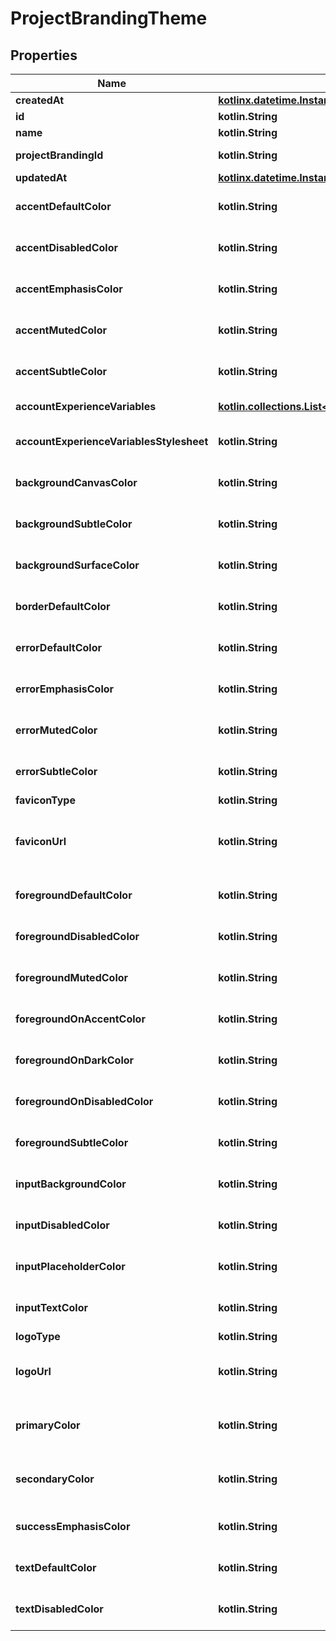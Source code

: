 
# ProjectBrandingTheme

## Properties
| Name | Type | Description | Notes |
| ------------ | ------------- | ------------- | ------------- |
| **createdAt** | [**kotlinx.datetime.Instant**](kotlinx.datetime.Instant.md) | The Customization Creation Date. |  [readonly] |
| **id** | **kotlin.String** | The customization theme ID. |  [readonly] |
| **name** | **kotlin.String** | The customization theme name. |  |
| **projectBrandingId** | **kotlin.String** | The ProjectBranding ID this customization is associated with. |  |
| **updatedAt** | [**kotlinx.datetime.Instant**](kotlinx.datetime.Instant.md) | Last Time Branding was Updated. |  [readonly] |
| **accentDefaultColor** | **kotlin.String** | AccentDefaultColor is a hex color code used by the Ory Account Experience theme. |  [optional] |
| **accentDisabledColor** | **kotlin.String** | AccentDisabledColor is a hex color code used by the Ory Account Experience theme. |  [optional] |
| **accentEmphasisColor** | **kotlin.String** | AccentEmphasisColor is a hex color code used by the Ory Account Experience theme. |  [optional] |
| **accentMutedColor** | **kotlin.String** | AccentMutedColor is a hex color code used by the Ory Account Experience theme. |  [optional] |
| **accentSubtleColor** | **kotlin.String** | AccentSubtleColor is a hex color code used by the Ory Account Experience theme. |  [optional] |
| **accountExperienceVariables** | [**kotlin.collections.List&lt;AccountExperienceThemeVariables&gt;**](AccountExperienceThemeVariables.md) | The Account Experience Theme Variables. |  [optional] |
| **accountExperienceVariablesStylesheet** | **kotlin.String** | AccountExperienceVariableStylesheet holds a reference to the current stylesheet that can be used in the AX |  [optional] |
| **backgroundCanvasColor** | **kotlin.String** | BackgroundCanvasColor is a hex color code used by the Ory Account Experience theme. |  [optional] |
| **backgroundSubtleColor** | **kotlin.String** | BackgroundSubtleColor is a hex color code used by the Ory Account Experience theme. |  [optional] |
| **backgroundSurfaceColor** | **kotlin.String** | BackgroundSurfaceColor is a hex color code used by the Ory Account Experience theme. |  [optional] |
| **borderDefaultColor** | **kotlin.String** | BorderDefaultColor is a hex color code used by the Ory Account Experience theme. |  [optional] |
| **errorDefaultColor** | **kotlin.String** | ErrorDefaultColor is a hex color code used by the Ory Account Experience theme. |  [optional] |
| **errorEmphasisColor** | **kotlin.String** | ErrorEmphasisColor is a hex color code used by the Ory Account Experience theme. |  [optional] |
| **errorMutedColor** | **kotlin.String** | ErrorMutedColor is a hex color code used by the Ory Account Experience theme. |  [optional] |
| **errorSubtleColor** | **kotlin.String** | ErrorSubtleColor is a hex color code used by the Ory Account Experience theme. |  [optional] |
| **faviconType** | **kotlin.String** | Favicon Type The Favicon mime type. |  [optional] |
| **faviconUrl** | **kotlin.String** | Favicon URL Favicon can be an https:// or base64:// URL. If the URL is not allowed, the favicon will be stored inside the Ory Network storage bucket. |  [optional] |
| **foregroundDefaultColor** | **kotlin.String** | ForegroundDefaultColor is a hex color code used by the Ory Account Experience theme. |  [optional] |
| **foregroundDisabledColor** | **kotlin.String** | ForegroundDisabledColor is a hex color code used by the Ory Account Experience theme. |  [optional] |
| **foregroundMutedColor** | **kotlin.String** | ForegroundMutedColor is a hex color code used by the Ory Account Experience theme. |  [optional] |
| **foregroundOnAccentColor** | **kotlin.String** | ForegroundOnAccentColor is a hex color code used by the Ory Account Experience theme. |  [optional] |
| **foregroundOnDarkColor** | **kotlin.String** | ForegroundOnDarkColor is a hex color code used by the Ory Account Experience theme. |  [optional] |
| **foregroundOnDisabledColor** | **kotlin.String** | ForegroundOnDisabledColor is a hex color code used by the Ory Account Experience theme. |  [optional] |
| **foregroundSubtleColor** | **kotlin.String** | ForegroundSubtleColor is a hex color code used by the Ory Account Experience theme. |  [optional] |
| **inputBackgroundColor** | **kotlin.String** | InputBackgroundColor is a hex color code used by the Ory Account Experience theme. |  [optional] |
| **inputDisabledColor** | **kotlin.String** | InputDisabledColor is a hex color code used by the Ory Account Experience theme. |  [optional] |
| **inputPlaceholderColor** | **kotlin.String** | InputPlaceholderColor is a hex color code used by the Ory Account Experience theme. |  [optional] |
| **inputTextColor** | **kotlin.String** | InputTextColor is a hex color code used by the Ory Account Experience theme. |  [optional] |
| **logoType** | **kotlin.String** | Logo Type The Logo mime type. |  [optional] |
| **logoUrl** | **kotlin.String** | Logo URL Logo can be an https:// or base64:// URL. If the URL is not allowed, the logo will be stored inside the Ory Network storage bucket. |  [optional] |
| **primaryColor** | **kotlin.String** | Primary color is an hsla color value used to derive the other colors from for the Ory Account Experience theme. |  [optional] |
| **secondaryColor** | **kotlin.String** | Secondary color is a hsla color code used to derive the other colors from for the Ory Account Experience theme. |  [optional] |
| **successEmphasisColor** | **kotlin.String** | SuccessEmphasisColor is a hex color code used by the Ory Account Experience theme. |  [optional] |
| **textDefaultColor** | **kotlin.String** | TextDefaultColor is a hex color code used by the Ory Account Experience theme. |  [optional] |
| **textDisabledColor** | **kotlin.String** | TextDisabledColor is a hex color code used by the Ory Account Experience theme. |  [optional] |



